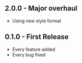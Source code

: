 ## 2.0.0 - Major overhaul
* Using new style format

## 0.1.0 - First Release
* Every feature added
* Every bug fixed

